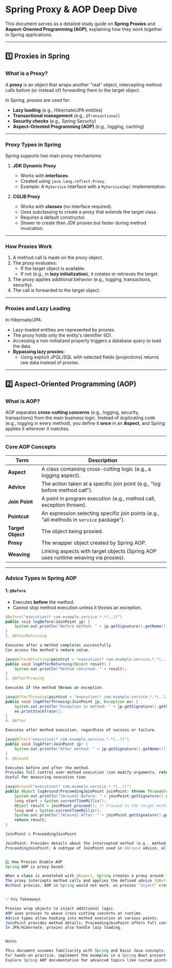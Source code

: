 # Spring Proxy & AOP Deep Dive

This document serves as a detailed study guide on **Spring Proxies** and **Aspect-Oriented Programming (AOP)**, explaining how they work together in Spring applications.

---

## 1️⃣ Proxies in Spring

### What is a Proxy?
A **proxy** is an object that wraps another "real" object, intercepting method calls before (or instead of) forwarding them to the target object.

In Spring, proxies are used for:
- **Lazy loading** (e.g., Hibernate/JPA entities)
- **Transactional management** (e.g., `@Transactional`)
- **Security checks** (e.g., Spring Security)
- **Aspect-Oriented Programming (AOP)** (e.g., logging, caching)

---

### Proxy Types in Spring
Spring supports two main proxy mechanisms:

1. **JDK Dynamic Proxy**
   - Works with **interfaces**.
   - Created using `java.lang.reflect.Proxy`.
   - Example: A `MyService` interface with a `MyServiceImpl` implementation.

2. **CGLIB Proxy**
   - Works with **classes** (no interface required).
   - Uses subclassing to create a proxy that extends the target class.
   - Requires a default constructor.
   - Slower to create than JDK proxies but faster during method invocation.

---

### How Proxies Work
1. A method call is made on the proxy object.
2. The proxy evaluates:
   - If the target object is available.
   - If not (e.g., in **lazy initialization**), it creates or retrieves the target.
3. The proxy applies additional behavior (e.g., logging, transactions, security).
4. The call is forwarded to the target object.

---

### Proxies and Lazy Loading
In Hibernate/JPA:
- Lazy-loaded entities are represented by proxies.
- The proxy holds only the entity's identifier (ID).
- Accessing a non-initialized property triggers a database query to load the data.
- **Bypassing lazy proxies**:
  - Using explicit JPQL/SQL with selected fields (projections) returns raw data instead of proxies.

---

## 2️⃣ Aspect-Oriented Programming (AOP)

### What is AOP?
AOP separates **cross-cutting concerns** (e.g., logging, security, transactions) from the main business logic. Instead of duplicating code (e.g., logging in every method), you define it **once** in an **Aspect**, and Spring applies it wherever it matches.

---

### Core AOP Concepts

| Term              | Description                                                                 |
|-------------------|-----------------------------------------------------------------------------|
| **Aspect**        | A class containing cross-cutting logic (e.g., a logging aspect).            |
| **Advice**        | The action taken at a specific join point (e.g., "log before method call"). |
| **Join Point**    | A point in program execution (e.g., method call, exception thrown).         |
| **Pointcut**      | An expression selecting specific join points (e.g., "all methods in `service` package"). |
| **Target Object** | The object being proxied.                                                  |
| **Proxy**         | The wrapper object created by Spring AOP.                                   |
| **Weaving**       | Linking aspects with target objects (Spring AOP uses runtime weaving via proxies). |

---

### Advice Types in Spring AOP

#### 1. `@Before`
- Executes **before** the method.
- Cannot stop method execution unless it throws an exception.

```java
@Before("execution(* com.example.service.*.*(..))")
public void logBefore(JoinPoint jp) {
    System.out.println("Before method: " + jp.getSignature().getName());
}
2. @AfterReturning

Executes after a method completes successfully.
Can access the method's return value.

java@AfterReturning(pointcut = "execution(* com.example.service.*.*(..))", returning = "result")
public void logAfterReturning(Object result) {
    System.out.println("Method returned: " + result);
}
3. @AfterThrowing

Executes if the method throws an exception.

java@AfterThrowing(pointcut = "execution(* com.example.service.*.*(..))", throwing = "ex")
public void logAfterThrowing(JoinPoint jp, Exception ex) {
    System.out.println("Exception in method: " + jp.getSignature().getName());
    ex.printStackTrace();
}
4. @After

Executes after method execution, regardless of success or failure.

java@After("execution(* com.example.service.*.*(..))")
public void logAfter(JoinPoint jp) {
    System.out.println("After method: " + jp.getSignature().getName());
}
5. @Around

Executes before and after the method.
Provides full control over method execution (can modify arguments, return values, or skip execution).
Useful for measuring execution time.

java@Around("execution(* com.example.service.*.*(..))")
public Object logAround(ProceedingJoinPoint joinPoint) throws Throwable {
    System.out.println("[Around] Before: " + joinPoint.getSignature().getName());
    long start = System.currentTimeMillis();
    Object result = joinPoint.proceed(); // Proceed to the target method
    long end = System.currentTimeMillis();
    System.out.println("[Around] After: " + joinPoint.getSignature().getName() + ", Time: " + (end - start) + "ms");
    return result;
}

JoinPoint & ProceedingJoinPoint

JoinPoint: Provides details about the intercepted method (e.g., method name, arguments, target object).
ProceedingJoinPoint: A subtype of JoinPoint used in @Around advice, allowing the advice to call proceed() to continue method execution.


3️⃣ How Proxies Enable AOP
Spring AOP is proxy-based:

When a class is annotated with @Aspect, Spring creates a proxy around the target bean.
The proxy intercepts method calls and applies the defined advice (@Before, @After, etc.) at the appropriate time.
Without proxies, AOP in Spring would not work, as proxies "inject" cross-cutting behavior without modifying the original code.


✅ Key Takeaways

Proxies wrap objects to inject additional logic.
AOP uses proxies to weave cross-cutting concerns at runtime.
Advice types allow hooking into method execution at various points.
JoinPoint provides method details; ProceedingJoinPoint offers full control in @Around advice.
In JPA/Hibernate, proxies also handle lazy loading.


Notes

This document assumes familiarity with Spring and basic Java concepts.
For hands-on practice, implement the examples in a Spring Boot project.
Explore Spring AOP documentation for advanced topics like custom pointcuts and aspect ordering.
